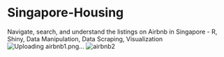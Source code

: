 # Singapore-Housing
Navigate, search, and understand the listings on Airbnb in Singapore - R, Shiny, Data Manipulation, Data Scraping, Visualization
![Uploading airbnb1.png…]()
![airbnb2](https://github.com/user-attachments/assets/6251bbb0-2086-4f21-bcaa-186b205dee1c)
